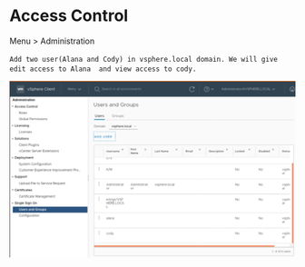 # Access Control

Menu > Administration

``Add two user(Alana and Cody) in vsphere.local domain. We will give edit access to Alana  and view access to cody.``

![](../../images/accesscontrol.png)

